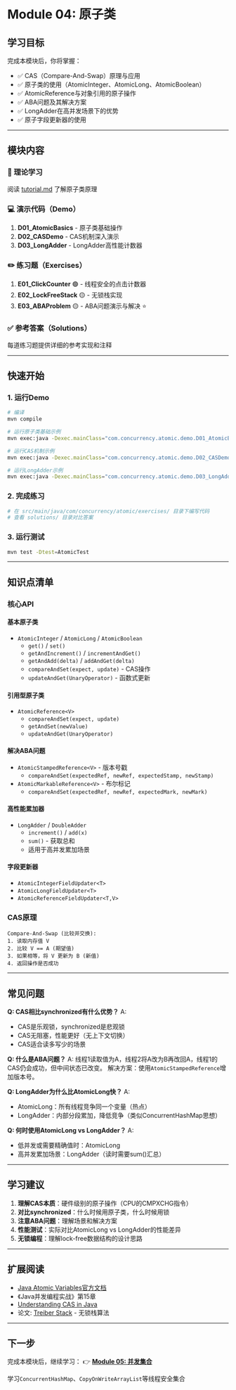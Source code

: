 # Module 04: 原子类

## 学习目标

完成本模块后，你将掌握：
- ✅ CAS（Compare-And-Swap）原理与应用
- ✅ 原子类的使用（AtomicInteger、AtomicLong、AtomicBoolean）
- ✅ AtomicReference与对象引用的原子操作
- ✅ ABA问题及其解决方案
- ✅ LongAdder在高并发场景下的优势
- ✅ 原子字段更新器的使用

---

## 模块内容

### 📖 理论学习
阅读 [tutorial.md](tutorial.md) 了解原子类原理

### 💻 演示代码（Demo）
1. **D01_AtomicBasics** - 原子类基础操作
2. **D02_CASDemo** - CAS机制深入演示
3. **D03_LongAdder** - LongAdder高性能计数器

### ✏️ 练习题（Exercises）
1. **E01_ClickCounter** 🟢 - 线程安全的点击计数器
2. **E02_LockFreeStack** 🟡 - 无锁栈实现
3. **E03_ABAProblem** 🟡 - ABA问题演示与解决 ⭐

### ✅ 参考答案（Solutions）
每道练习题提供详细的参考实现和注释

---

## 快速开始

### 1. 运行Demo
```bash
# 编译
mvn compile

# 运行原子类基础示例
mvn exec:java -Dexec.mainClass="com.concurrency.atomic.demo.D01_AtomicBasics"

# 运行CAS机制示例
mvn exec:java -Dexec.mainClass="com.concurrency.atomic.demo.D02_CASDemo"

# 运行LongAdder示例
mvn exec:java -Dexec.mainClass="com.concurrency.atomic.demo.D03_LongAdder"
```

### 2. 完成练习
```bash
# 在 src/main/java/com/concurrency/atomic/exercises/ 目录下编写代码
# 查看 solutions/ 目录对比答案
```

### 3. 运行测试
```bash
mvn test -Dtest=AtomicTest
```

---

## 知识点清单

### 核心API

#### 基本原子类
- `AtomicInteger` / `AtomicLong` / `AtomicBoolean`
  - `get()` / `set()`
  - `getAndIncrement()` / `incrementAndGet()`
  - `getAndAdd(delta)` / `addAndGet(delta)`
  - `compareAndSet(expect, update)` - CAS操作
  - `updateAndGet(UnaryOperator)` - 函数式更新

#### 引用型原子类
- `AtomicReference<V>`
  - `compareAndSet(expect, update)`
  - `getAndSet(newValue)`
  - `updateAndGet(UnaryOperator)`

#### 解决ABA问题
- `AtomicStampedReference<V>` - 版本号戳
  - `compareAndSet(expectedRef, newRef, expectedStamp, newStamp)`
- `AtomicMarkableReference<V>` - 布尔标记
  - `compareAndSet(expectedRef, newRef, expectedMark, newMark)`

#### 高性能累加器
- `LongAdder` / `DoubleAdder`
  - `increment()` / `add(x)`
  - `sum()` - 获取总和
  - 适用于高并发累加场景

#### 字段更新器
- `AtomicIntegerFieldUpdater<T>`
- `AtomicLongFieldUpdater<T>`
- `AtomicReferenceFieldUpdater<T,V>`

### CAS原理
```
Compare-And-Swap (比较并交换):
1. 读取内存值 V
2. 比较 V == A (期望值)
3. 如果相等，将 V 更新为 B (新值)
4. 返回操作是否成功
```

---

## 常见问题

**Q: CAS相比synchronized有什么优势？**
A:
- CAS是乐观锁，synchronized是悲观锁
- CAS无阻塞，性能更好（无上下文切换）
- CAS适合读多写少的场景

**Q: 什么是ABA问题？**
A: 线程1读取值为A，线程2将A改为B再改回A，线程1的CAS仍会成功，但中间状态已改变。
解决方案：使用`AtomicStampedReference`增加版本号。

**Q: LongAdder为什么比AtomicLong快？**
A:
- AtomicLong：所有线程竞争同一个变量（热点）
- LongAdder：内部分段累加，降低竞争（类似ConcurrentHashMap思想）

**Q: 何时使用AtomicLong vs LongAdder？**
A:
- 低并发或需要精确值时：AtomicLong
- 高并发累加场景：LongAdder（读时需要sum()汇总）

---

## 学习建议

1. **理解CAS本质**：硬件级别的原子操作（CPU的CMPXCHG指令）
2. **对比synchronized**：什么时候用原子类，什么时候用锁
3. **注意ABA问题**：理解场景和解决方案
4. **性能测试**：实际对比AtomicLong vs LongAdder的性能差异
5. **无锁编程**：理解lock-free数据结构的设计思路

---

## 扩展阅读

- [Java Atomic Variables官方文档](https://docs.oracle.com/en/java/javase/17/docs/api/java.base/java/util/concurrent/atomic/package-summary.html)
- 《Java并发编程实战》第15章
- [Understanding CAS in Java](https://www.baeldung.com/java-compare-and-swap)
- 论文: [Treiber Stack](https://en.wikipedia.org/wiki/Treiber_stack) - 无锁栈算法

---

## 下一步

完成本模块后，继续学习：
👉 **[Module 05: 并发集合](../module-05-concurrent-collections/)**

学习`ConcurrentHashMap`、`CopyOnWriteArrayList`等线程安全集合
